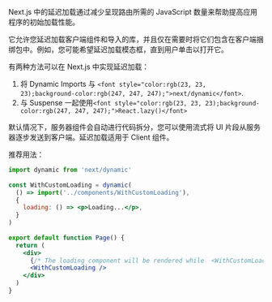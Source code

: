 <font style="color:rgb(23, 23, 23);">Next.js 中的延迟加载通过减少呈现路由所需的 JavaScript 数量来帮助提高应用程序的初始加载性能。</font>

<font style="color:rgb(23, 23, 23);">它允许您延迟加载客户端组件和导入的库，并且仅在需要时将它们包含在客户端捆绑包中。例如，您可能希望延迟加载模态框，直到用户单击以打开它。</font>

<font style="color:rgb(23, 23, 23);"></font>

<font style="color:rgb(23, 23, 23);">有两种方法可以在 Next.js 中实现延迟加载：</font>

1. <font style="color:rgb(23, 23, 23);">将 Dynamic Imports 与 </font>`<font style="color:rgb(23, 23, 23);background-color:rgb(247, 247, 247);">next/dynamic</font>`<font style="color:rgb(23, 23, 23);">.</font>
2. <font style="color:rgb(23, 23, 23);">与 Suspense 一起使用</font>`<font style="color:rgb(23, 23, 23);background-color:rgb(247, 247, 247);">React.lazy()</font>`

<font style="color:rgb(23, 23, 23);">默认情况下，服务器组件会自动进行代码拆分，您可以使用流式将 UI 片段从服务器逐步发送到客户端。延迟加载适用于 Client 组件。</font>

<font style="color:rgb(23, 23, 23);">推荐用法：</font>

```jsx
import dynamic from 'next/dynamic'
 
const WithCustomLoading = dynamic(
  () => import('../components/WithCustomLoading'),
  {
    loading: () => <p>Loading...</p>,
  }
)
 
export default function Page() {
  return (
    <div>
      {/* The loading component will be rendered while  <WithCustomLoading/> is loading */}
      <WithCustomLoading />
    </div>
  )
}
```

